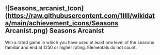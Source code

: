 ## ![Seasons_arcanist_Icon](https://raw.githubusercontent.com/1IlIl/wikidata/main/achievement_icons/Seasons Arcanist.png) Seasons Arcanist


Win a rated game in which you have used at least one level of the seasons familiar and end at 1250 or higher rating. Elementals do not count.
